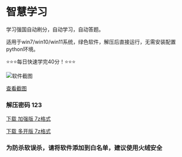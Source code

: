 # 智慧学习
学习强国自动刷分，自动学习，自动答题。

适用于win7/win10/win11系统，绿色软件，解压后直接运行，无需安装配置python环境。

⭐⭐⭐每日快速学完40分！⭐⭐⭐

![软件截图](https://s1.ax1x.com/2022/10/13/xa6JRe.jpg)

[查看截图](https://s1.ax1x.com/2022/10/13/xa6JRe.jpg)

### 解压密码 123

[下载 加强版 7z格式](https://ddxy88.github.io/xx/%E6%99%BA%E6%85%A7%E5%AD%A6%E4%B9%A0%E5%8A%A0%E5%BC%BA%E7%89%88.7z) 

[下载 多开版 7z格式](https://avin88.github.io/xx/%E5%AD%A6%E4%B9%A0%E8%BE%BE%E4%BA%BA.7z)

### 为防杀软误杀，请将软件添加到白名单，建议使用火绒安全